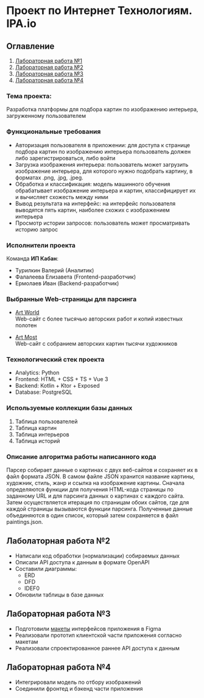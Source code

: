 # Проект по Интернет Технологиям. IPA.io

## Оглавление
1. [Лабораторная работа №1](#тема-проекта)
2. [Лабораторная работа №2](#лаболаторная-работа-№2)
3. [Лабораторная работа №3](#лабораторная-работа-№3)
4. [Лабораторная работа №4](#лабораторная-работа-№4)

### Тема проекта:
Разработка платформы для подбора картин по изображению интерьера, загруженному пользователем

### Функциональные требования
- Авторизация пользователя в приложении: для доступа к странице подбора картин по изображению интерьера пользователь должен либо зарегистрироваться, либо войти
- Загрузка изображения интерьера: пользователь может загрузить изображение интерьера, для которого нужно подобрать картину, в форматах .png, .jpg, .jpeg. 
- Обработка и классификация: модель машинного обучения обрабатывает изображение интерьера и картин, классифицирует их и вычисляет схожесть между ними
- Вывод результата на интерфейс: на интерфейс пользователя выводятся пять картин, наиболее схожих с изображением интерьера
- Просмотр истории запросов: пользователь может просматривать историю запрос

### Исполнители проекта
Команда **ИП Кабан**:  
- Турилкин Валерий (Аналитик)
- Фалалеева Елизавета (Frontend-разработчик)
- Ермолаев Иван (Backend-разработчик)

### Выбранные Web-страницы для парсинга

- [Art World](https://artworld.ru/interernye-kartiny/)  
Web-сайт с более тысячью авторских работ и копий известных полотен

- [Art Most](https://art-most.com/all_pictures/)  
Web-сайт с собранием авторских картин тысячи художников

### Технологический стек проекта
- Analytics: Python
- Frontend: HTML + CSS + TS + Vue 3
- Backend: Kotlin + Ktor + Exposed
- Database: PostgreSQL

### Используемые коллекции базы данных
1. Таблица пользователей
2. Таблица картин
3. Таблица интерьеров
4. Таблица историй

### Описание алгоритма работы написанного кода
Парсер собирает данные о картинах с двух веб-сайтов и сохраняет их в файл формата JSON. В самом файле JSON хранится название картины, художник, стиль, жанр и ссылка на изображение картины. Сначала определяются функции для получения HTML-кода страницы по заданному URL и для парсинга данных о картинах с каждого сайта. Затем осуществляется итерация по страницам обоих сайтов, где для каждой страницы вызываются функции парсинга. Полученные данные объединяются в один список, который затем сохраняется в файл paintings.json.

## Лаболаторная работа №2

- Написали код обработки (нормализации) собираемых данных
- Описали API доступа к данным в формате OpenAPI
- Составили диаграммы:
    - ERD
    - DFD
    - IDEF0
- Обновили таблицы в базе данных

## Лабораторная работа №3

- Подготовили [макеты](https://www.figma.com/file/18FAYqQTLtGrpDF6EIHwvi/IPA?type=design&node-id=0-1&mode=design&t=5b4lJXXdankmeqTB-0) интерфейсов приложения в Figma 
- Реализовали прототип клиентской части приложения согласно макетам
- Реализовали спроектированное раннее API доступа к данным

## Лабораторная работа №4

- Интегрировали модель по отбору изображений
- Соединили фронтед и бэкенд части приложения